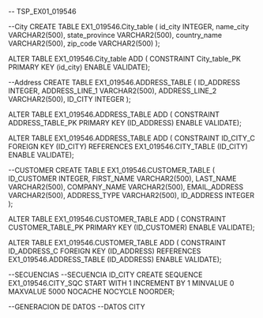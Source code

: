 -- TSP_EX01_019546

--City
CREATE TABLE EX1_019546.City_table
(
  id_city         INTEGER,
  name_city       VARCHAR2(500),
  state_province  VARCHAR2(500),
  country_name    VARCHAR2(500),
  zip_code        VARCHAR2(500)
);


ALTER TABLE EX1_019546.City_table ADD (
  CONSTRAINT City_table_PK
  PRIMARY KEY
  (id_city)
  ENABLE VALIDATE);

--Address
CREATE TABLE EX1_019546.ADDRESS_TABLE
(
  ID_ADDRESS      INTEGER,
  ADDRESS_LINE_1  VARCHAR2(500),
  ADDRESS_LINE_2  VARCHAR2(500),
  ID_CITY         INTEGER
);


ALTER TABLE EX1_019546.ADDRESS_TABLE ADD (
  CONSTRAINT ADDRESS_TABLE_PK
  PRIMARY KEY
  (ID_ADDRESS)
  ENABLE VALIDATE);

ALTER TABLE EX1_019546.ADDRESS_TABLE ADD (
  CONSTRAINT ID_CITY_C 
  FOREIGN KEY (ID_CITY) 
  REFERENCES EX1_019546.CITY_TABLE (ID_CITY)
  ENABLE VALIDATE);
  
 
  --CUSTOMER
  CREATE TABLE EX1_019546.CUSTOMER_TABLE
(
  ID_CUSTOMER    INTEGER,
  FIRST_NAME     VARCHAR2(500),
  LAST_NAME      VARCHAR2(500),
  COMPANY_NAME   VARCHAR2(500),
  EMAIL_ADDRESS  VARCHAR2(500),
  ADDRESS_TYPE   VARCHAR2(500),
  ID_ADDRESS     INTEGER
);


ALTER TABLE EX1_019546.CUSTOMER_TABLE ADD (
  CONSTRAINT CUSTOMER_TABLE_PK
  PRIMARY KEY
  (ID_CUSTOMER)
  ENABLE VALIDATE);

ALTER TABLE EX1_019546.CUSTOMER_TABLE ADD (
  CONSTRAINT ID_ADDRESS_C 
  FOREIGN KEY (ID_ADDRESS) 
  REFERENCES EX1_019546.ADDRESS_TABLE (ID_ADDRESS)
  ENABLE VALIDATE);
  
  
  
  
  
  
  --SECUENCIAS
  --SECUENCIA ID_CITY
  CREATE SEQUENCE EX1_019546.CITY_SQC
START WITH 1
INCREMENT BY 1
MINVALUE 0
MAXVALUE 5000
NOCACHE 
NOCYCLE 
NOORDER;





--GENERACION DE DATOS
--DATOS CITY

